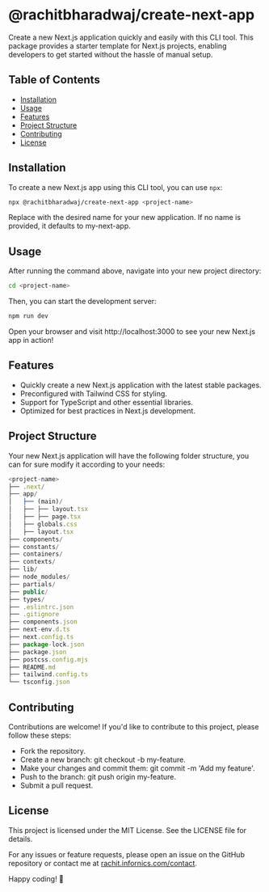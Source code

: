 # @rachitbharadwaj/create-next-app

Create a new Next.js application quickly and easily with this CLI tool. This package provides a starter template for Next.js projects, enabling developers to get started without the hassle of manual setup.

## Table of Contents

- [Installation](#installation)
- [Usage](#usage)
- [Features](#features)
- [Project Structure](#project-structure)
- [Contributing](#contributing)
- [License](#license)

## Installation

To create a new Next.js app using this CLI tool, you can use `npx`:

```bash
npx @rachitbharadwaj/create-next-app <project-name>
```

Replace <project-name> with the desired name for your new application. If no name is provided, it defaults to my-next-app.

## Usage

After running the command above, navigate into your new project directory:

```bash
cd <project-name>
```

Then, you can start the development server:

```bash
npm run dev
```

Open your browser and visit http://localhost:3000 to see your new Next.js app in action!

## Features

- Quickly create a new Next.js application with the latest stable packages.
- Preconfigured with Tailwind CSS for styling.
- Support for TypeScript and other essential libraries.
- Optimized for best practices in Next.js development.

## Project Structure

Your new Next.js application will have the following folder structure, you can for sure modify it according to your needs:

```typescript
<project-name>
├── .next/
├── app/
│   ├── (main)/
│   ├── ├── layout.tsx
│   ├── ├── page.tsx
│   ├── globals.css
│   ├── layout.tsx
├── components/
├── constants/
├── containers/
├── contexts/
├── lib/
├── node_modules/
├── partials/
├── public/
├── types/
├── .eslintrc.json
├── .gitignore
├── components.json
├── next-env.d.ts
├── next.config.ts
├── package-lock.json
├── package.json
├── postcss.config.mjs
├── README.md
├── tailwind.config.ts
└── tsconfig.json
```

## Contributing

Contributions are welcome! If you'd like to contribute to this project, please follow these steps:

- Fork the repository.
- Create a new branch: git checkout -b my-feature.
- Make your changes and commit them: git commit -m 'Add my feature'.
- Push to the branch: git push origin my-feature.
- Submit a pull request.

## License

This project is licensed under the MIT License. See the LICENSE file for details.

For any issues or feature requests, please open an issue on the GitHub repository or contact me at [rachit.infornics.com/contact](https://rachit.infornics.com/contact).

Happy coding! 🚀
